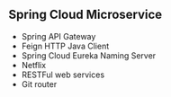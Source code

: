 ## Spring Cloud Microservice
* Spring API Gateway
* Feign HTTP Java Client
* Spring Cloud Eureka Naming Server
* Netflix 
* RESTFul web services
* Git router 
